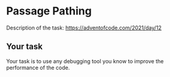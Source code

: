 # Passage Pathing

Description of the task: https://adventofcode.com/2021/day/12

## Your task

Your task is to use any debugging tool you know to improve the performance of the code.
